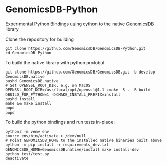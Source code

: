 # GenomicsDB-Python
Experimental Python Bindings using cython to the native [GenomicsDB](https://github.com/GenomicsDB/GenomicsDB) library

Clone the repository for building
```
git clone https://github.com/GenomicsDB/GenomicsDB-Python.git
cd GenomicsDB-Python
```

To build the native library with python protobuf
```
git clone https://github.com/GenomicsDB/GenomicsDB.git -b develop GenomicsDB.native
pushd GenomicsDB.native
# Set OPENSSL_ROOT_DIR, e.g. on MacOS
OPENSSL_ROOT_DIR=/usr/local/opt/openssl@1.1 cmake -S . -B build -DBUILD_FOR_PYTHON=1 -DCMAKE_INSTALL_PREFIX=install
pushd install
make && make install
popd
popd
```

To build the python bindings and run tests in-place:
```
python3 -m venv env
source env/bin/activate > /dev/null
# Point GENOMICSDB_HOME to the installed native binaries built above
python -m pip install -r requirements_dev.txt
GENOMICSDB_HOME=GenomicsDB.native/install make install-dev
python test/test.py
deactivate
```
